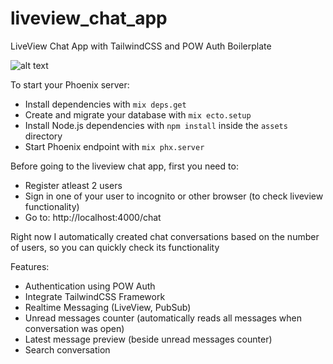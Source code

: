 # liveview_chat_app
LiveView Chat App with TailwindCSS and POW Auth Boilerplate 

![alt text](https://i.imgur.com/TbnTsGL.gif)

To start your Phoenix server:

  * Install dependencies with `mix deps.get`
  * Create and migrate your database with `mix ecto.setup`
  * Install Node.js dependencies with `npm install` inside the `assets` directory
  * Start Phoenix endpoint with `mix phx.server`

Before going to the liveview chat app, first you need to:

  * Register atleast 2 users 
  * Sign in one of your user to incognito or other browser (to check liveview functionality) 
  * Go to: http://localhost:4000/chat

Right now I automatically created chat conversations based on the number of users, 
so you can quickly check its functionality

Features:
- Authentication using POW Auth
- Integrate TailwindCSS Framework
- Realtime Messaging (LiveView, PubSub)
- Unread messages counter (automatically reads all messages when conversation was open)
- Latest message preview (beside unread messages counter)
- Search conversation
